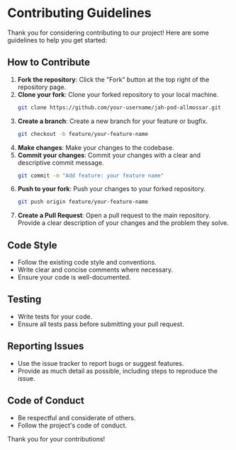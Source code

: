 # Contributing Guidelines

Thank you for considering contributing to our project! Here are some guidelines to help you get started:

## How to Contribute

1. **Fork the repository**: Click the "Fork" button at the top right of the repository page.
2. **Clone your fork**: Clone your forked repository to your local machine.
    ```sh
    git clone https://github.com/your-username/jah-pod-allmossar.git
    ```
3. **Create a branch**: Create a new branch for your feature or bugfix.
    ```sh
    git checkout -b feature/your-feature-name
    ```
4. **Make changes**: Make your changes to the codebase.
5. **Commit your changes**: Commit your changes with a clear and descriptive commit message.
    ```sh
    git commit -m "Add feature: your feature name"
    ```
6. **Push to your fork**: Push your changes to your forked repository.
    ```sh
    git push origin feature/your-feature-name
    ```
7. **Create a Pull Request**: Open a pull request to the main repository. Provide a clear description of your changes and the problem they solve.

## Code Style

- Follow the existing code style and conventions.
- Write clear and concise comments where necessary.
- Ensure your code is well-documented.

## Testing

- Write tests for your code.
- Ensure all tests pass before submitting your pull request.

## Reporting Issues

- Use the issue tracker to report bugs or suggest features.
- Provide as much detail as possible, including steps to reproduce the issue.

## Code of Conduct

- Be respectful and considerate of others.
- Follow the project's code of conduct.

Thank you for your contributions!
